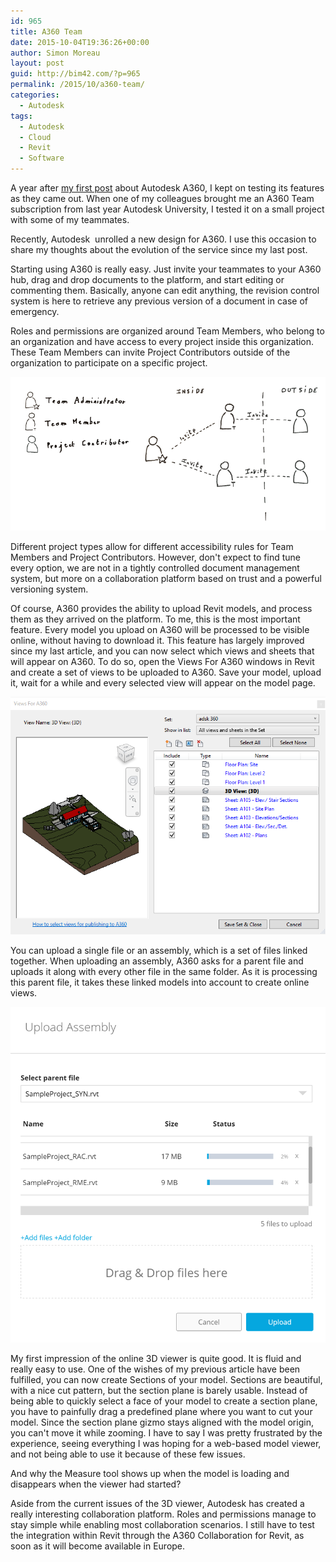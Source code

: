 ```yaml
---
id: 965
title: A360 Team
date: 2015-10-04T19:36:26+00:00
author: Simon Moreau
layout: post
guid: http://bim42.com/?p=965
permalink: /2015/10/a360-team/
categories:
  - Autodesk
tags:
  - Autodesk
  - Cloud
  - Revit
  - Software
---
```

A year after [my first post](http://bim42.com/2014/07/trying-out-autodesk-360/) about Autodesk A360, I kept on testing its features as they came out. When one of my colleagues brought me an A360 Team subscription from last year Autodesk University, I tested it on a small project with some of my teammates.

Recently, Autodesk  unrolled a new design for A360. I use this occasion to share my thoughts about the evolution of the service since my last post.

Starting using A360 is really easy. Just invite your teammates to your A360 hub, drag and drop documents to the platform, and start editing or commenting them. Basically, anyone can edit anything, the revision control system is here to retrieve any previous version of a document in case of emergency.

Roles and permissions are organized around Team Members, who belong to an organization and have access to every project inside this organization. These Team Members can invite Project Contributors outside of the organization to participate on a specific project.

![Roles](/assets/2015/10/Roles.png)

Different project types allow for different accessibility rules for Team Members and Project Contributors. However, don't expect to find tune every option, we are not in a tightly controlled document management system, but more on a collaboration platform based on trust and a powerful versioning system.

Of course, A360 provides the ability to upload Revit models, and process them as they arrived on the platform. To me, this is the most important feature. Every model you upload on A360 will be processed to be visible online, without having to download it. This feature has largely improved since my last article, and you can now select which views and sheets that will appear on A360. To do so, open the Views For A360 windows in Revit and create a set of views to be uploaded to A360. Save your model, upload it, wait for a while and every selected view will appear on the model page.

![A360Views](/assets/2015/10/A360Views.png)

You can upload a single file or an assembly, which is a set of files linked together. When uploading an assembly, A360 asks for a parent file and uploads it along with every other file in the same folder. As it is processing this parent file, it takes these linked models into account to create online views.

![UploadAssemblySmall](/assets/2015/10/UploadAssemblySmall.png)

My first impression of the online 3D viewer is quite good. It is fluid and really easy to use. One of the wishes of my previous article have been fulfilled, you can now create Sections of your model. Sections are beautiful, with a nice cut pattern, but the section plane is barely usable. Instead of being able to quickly select a face of your model to create a section plane, you have to painfully drag a predefined plane where you want to cut your model. Since the section plane gizmo stays aligned with the model origin, you can't move it while zooming. I have to say I was pretty frustrated by the experience, seeing everything I was hoping for a web-based model viewer, and not being able to use it because of these few issues.

And why the Measure tool shows up when the model is loading and disappears when the viewer had started?

Aside from the current issues of the 3D viewer, Autodesk has created a really interesting collaboration platform. Roles and permissions manage to stay simple while enabling most collaboration scenarios. I still have to test the integration within Revit through the A360 Collaboration for Revit, as soon as it will become available in Europe.